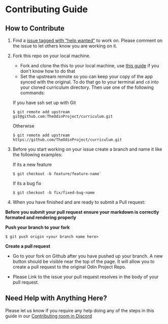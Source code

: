 # Contributing Guide

## How to Contribute
1. Find a [issue tagged with "help wanted"](https://github.com/TheOdinProject/theodinproject/labels/Help%20Wanted) to work on. Please comment on the issue to let others know you are working on it.

2. Fork this repo on your local machine.

	* Fork and clone the this to your local machine, use [this guide](https://help.github.com/articles/fork-a-repo/) if you don't know how to do that
	* Set the upstream remote so you can keep your copy of the app synced with the original. To do that go to your terminal and `cd` into your cloned curriculum directory. Then use one of the following commands:

	If you have ssh set up with Git
	```
	$ git remote add upstream git@github.com:TheOdinProject/curriculum.git
	```
	Otherwise
	```
	$ git remote add upstream https://github.com/TheOdinProject/curriculum.git
	```

3. Before you start working on your issue create a branch and name it like the following examples:

	If its a new feature
	```
	$ git checkout -b feature/feature-name`
	```
	If its a bug fix
	```
	$ git checkout -b fix/fixed-bug-name
	```

4. When you have finished and are ready to submit a Pull request:

**Before you submit your pull request ensure your markdown is correctly formated and rendering properly**

**Push your branch to your fork**
```
$ git push origin <your branch name here>
```
**Create a pull request**
* Go to your fork on Github after you have pushed up your branch. A new button should be visible near the top of the page. It will allow you to create a pull request to the original Odin Project Repo.

* Please Link to the issue your pull request resolves in the body of your pull request.

## Need Help with Anything Here?
Please let us know if you require any help doing any of the steps in this guide in our [Contributing room in Discord](https://discordapp.com/channels/505093832157691914/540903304046182425)
